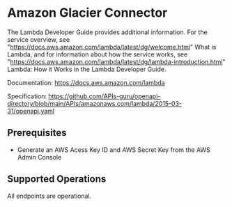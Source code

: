 # Amazon Glacier Connector
The Lambda Developer Guide provides additional information. For the service overview, see "https://docs.aws.amazon.com/lambda/latest/dg/welcome.html" What is Lambda, and for information about how the service works, see "https://docs.aws.amazon.com/lambda/latest/dg/lambda-introduction.html" Lambda: How it Works in the Lambda Developer Guide.

Documentation: https://docs.aws.amazon.com/lambda

Specification: https://github.com/APIs-guru/openapi-directory/blob/main/APIs/amazonaws.com/lambda/2015-03-31/openapi.yaml
## Prerequisites

+ Generate an AWS Acess Key ID and AWS Secret Key from the AWS Admin Console

## Supported Operations
All endpoints are operational.